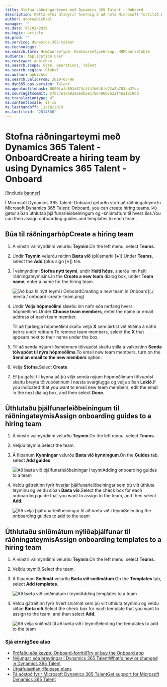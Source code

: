 ```yaml
---
title: Stofna ráðningarteymi með Dynamics 365 Talent - Onboard
description: Þetta efni útskýrir hvernig á að nota Microsoft-forritið Dynamics 365 Talent - Onboard til að stofna þjálfunarteymi.
author: andreabichsel
manager: ''
ms.date: 05/02/2019
ms.topic: article
ms.prod: ''
ms.service: dynamics-365-talent
ms.technology: ''
ms.search.form: HcmCourseType, HcmCourseTypeGroup, HRMCourseTable
audience: Application User
ms.reviewer: anbichse
ms.search.scope: Core, Operations, Talent
ms.search.region: Global
ms.author: anbichse
ms.search.validFrom: 2019-05-06
ms.dyn365.ops.version: Talent
ms.openlocfilehash: 8090fafc891d874c3f4fb646fe22a2b783ce37aa
ms.sourcegitcommit: 57bc7e17682e2edb5e1766496b7a22f4621819dd
ms.translationtype: HT
ms.contentlocale: is-IS
ms.lasthandoff: 11/18/2019
ms.locfileid: "2814836"
---
```

# <a name="create-a-hiring-team-by-using-dynamics-365-talent---onboard"></a><span data-ttu-id="61a25-103">Stofna ráðningarteymi með Dynamics 365 Talent - Onboard</span><span class="sxs-lookup"><span data-stu-id="61a25-103">Create a hiring team by using Dynamics 365 Talent - Onboard</span></span>

[!include [banner](includes/banner.md)]

<span data-ttu-id="61a25-104">Í Microsoft Dynamics 365 Talent: Onboard geturðu stofnað ráðningateymi.</span><span class="sxs-lookup"><span data-stu-id="61a25-104">In Microsoft Dynamics 365 Talent: Onboard, you can create hiring teams.</span></span> <span data-ttu-id="61a25-105">Þú getur síðan úthlutað þjálfunarleiðbeiningum og -sniðmátum til hvers liðs.</span><span class="sxs-lookup"><span data-stu-id="61a25-105">You can then assign onboarding guides and templates to each team.</span></span>

## <a name="create-a-hiring-team"></a><span data-ttu-id="61a25-106">Búa til ráðningarhóp</span><span class="sxs-lookup"><span data-stu-id="61a25-106">Create a hiring team</span></span>

1. <span data-ttu-id="61a25-107">Á vinstri valmyndinni velurðu **Teymin**.</span><span class="sxs-lookup"><span data-stu-id="61a25-107">On the left menu, select **Teams**.</span></span>
2. <span data-ttu-id="61a25-108">Undir **Teymin** velurðu reitinn **Bæta við** (plúsmerki \[**+**\]).</span><span class="sxs-lookup"><span data-stu-id="61a25-108">Under **Teams**, select the **Add** (plus sign \[**+**\]) tile.</span></span>
3. <span data-ttu-id="61a25-109">Í valmyndinni **Stofna nýtt teymi**, undir **Heiti hóps**, slærðu inn heiti ráðningateymisins.</span><span class="sxs-lookup"><span data-stu-id="61a25-109">In the **Create a new team** dialog box, under **Team name**, enter a name for the hiring team.</span></span>

    ![[<span data-ttu-id="61a25-110">Að búa til nýtt teymi í Onboard</span><span class="sxs-lookup"><span data-stu-id="61a25-110">Creating a new team in Onboard</span></span>](./ media / onboard-create-team.png)](./media/onboard-create-team.png)

4. <span data-ttu-id="61a25-111">Undir **Velja hópmeðlimi** slærðu inn nafn eða netfang hvers hópmeðlims.</span><span class="sxs-lookup"><span data-stu-id="61a25-111">Under **Choose team members**, enter the name or email address of each team member.</span></span>

    <span data-ttu-id="61a25-112">Til að fjarlægja hópmeðlimi skaltu velja **X** sem birtist við hliðina á nafni þeirra undir reitnum.</span><span class="sxs-lookup"><span data-stu-id="61a25-112">To remove team members, select the **X** that appears next to their name under the box.</span></span>

5. <span data-ttu-id="61a25-113">Til að senda nýjum liðsmönnum tölvupóst skaltu stilla á valkostinn **Senda tölvupóst til nýra hópmeðlima**.</span><span class="sxs-lookup"><span data-stu-id="61a25-113">To email new team members, turn on the **Send an email to the new members** option.</span></span>
6. <span data-ttu-id="61a25-114">Velja **Stofna**.</span><span class="sxs-lookup"><span data-stu-id="61a25-114">Select **Create**.</span></span>
7. <span data-ttu-id="61a25-115">Ef þú gafst til kynna að þú viljir senda nýjum hópmeðlimum tölvupóst skaltu breyta tölvupóstinum í næsta svarglugga og velja síðan **Lokið**.</span><span class="sxs-lookup"><span data-stu-id="61a25-115">If you indicated that you want to email new team members, edit the email in the next dialog box, and then select **Done**.</span></span>

## <a name="assign-onboarding-guides-to-a-hiring-team"></a><span data-ttu-id="61a25-116">Úthlutaðu þjálfunarleiðbeiningum til ráðningateymis</span><span class="sxs-lookup"><span data-stu-id="61a25-116">Assign onboarding guides to a hiring team</span></span>

1. <span data-ttu-id="61a25-117">Á vinstri valmyndinni velurðu **Teymin**.</span><span class="sxs-lookup"><span data-stu-id="61a25-117">On the left menu, select **Teams**.</span></span>
2. <span data-ttu-id="61a25-118">Veljdu teymið.</span><span class="sxs-lookup"><span data-stu-id="61a25-118">Select the team.</span></span>
3. <span data-ttu-id="61a25-119">Á flipanum **Kynningar** velurðu **Bæta við kynningum**.</span><span class="sxs-lookup"><span data-stu-id="61a25-119">On the **Guides** tab, select **Add guides**.</span></span>

    ![[<span data-ttu-id="61a25-120">Að bæta við þjálfunarleiðbeiningar í teymi</span><span class="sxs-lookup"><span data-stu-id="61a25-120">Adding onboarding guides to a team</span></span>](./media/onboard-add-guide-to-team.png)](./media/onboard-add-guides-to-team.png)

4. <span data-ttu-id="61a25-121">Veldu gátreitinn fyrir hverjar þjálfunarleiðbeiningar sem þú vilt úthluta teyminu og veldu síðan **Bæta við**.</span><span class="sxs-lookup"><span data-stu-id="61a25-121">Select the check box for each onboarding guide that you want to assign to the team, and then select **Add**.</span></span>

    ![[<span data-ttu-id="61a25-122">Að velja þjálfunarleiðbeiningar til að bæta við í teymi</span><span class="sxs-lookup"><span data-stu-id="61a25-122">Selecting the onboarding guides to add to the team</span></span>](./media/onboard-add-guide-to-team.png)](./media/onboard-select-guides.png)

## <a name="assign-onboarding-templates-to-a-hiring-team"></a><span data-ttu-id="61a25-123">Úthlutaðu sniðmátum nýliðaþjálfunar til ráðningateymis</span><span class="sxs-lookup"><span data-stu-id="61a25-123">Assign onboarding templates to a hiring team</span></span>

1. <span data-ttu-id="61a25-124">Á vinstri valmyndinni velurðu **Teymin**.</span><span class="sxs-lookup"><span data-stu-id="61a25-124">On the left menu, select **Teams**.</span></span>
2. <span data-ttu-id="61a25-125">Veljdu teymið.</span><span class="sxs-lookup"><span data-stu-id="61a25-125">Select the team.</span></span>
3. <span data-ttu-id="61a25-126">Á flipanum **Sniðmát** velurðu **Bæta við sniðmátum**.</span><span class="sxs-lookup"><span data-stu-id="61a25-126">On the **Templates** tab, select **Add templates**.</span></span>

    ![[<span data-ttu-id="61a25-127">Að bæta við sniðmátum í teymi</span><span class="sxs-lookup"><span data-stu-id="61a25-127">Adding templates to a team</span></span>](./media/onboard-add-templates-to-team.png)](./media/onboard-add-templates-to-team.png)

4. <span data-ttu-id="61a25-128">Veldu gátreitinn fyrir hvert sniðmát sem þú vilt úthluta teyminu og veldu síðan **Bæta við**.</span><span class="sxs-lookup"><span data-stu-id="61a25-128">Select the check box for each template that you want to assign to the team, and then select **Add**.</span></span>

    ![[<span data-ttu-id="61a25-129">Að velja sniðmát til að bæta við í teymi</span><span class="sxs-lookup"><span data-stu-id="61a25-129">Selecting the templates to add to the team</span></span>](./media/onboard-select-templates.png)](./media/onboard-select-templates.png)

### <a name="see-also"></a><span data-ttu-id="61a25-130">Sjá einnig</span><span class="sxs-lookup"><span data-stu-id="61a25-130">See also</span></span>

- [<span data-ttu-id="61a25-131">Prófaðu eða keyptu Onboard-forritið</span><span class="sxs-lookup"><span data-stu-id="61a25-131">Try or buy the Onboard app</span></span>](https://dynamics.microsoft.com/talent/onboard/)
- [<span data-ttu-id="61a25-132">Nýjungar eða breytingar í Dynamics 365 Talent</span><span class="sxs-lookup"><span data-stu-id="61a25-132">What's new or changed in Dynamics 365 Talent</span></span>](./whats-new.md)
- [<span data-ttu-id="61a25-133">Útgáfuáætlanir</span><span class="sxs-lookup"><span data-stu-id="61a25-133">Release plans</span></span>](https://docs.microsoft.com/business-applications-release-notes/index)
- [<span data-ttu-id="61a25-134">Fá aðstoð fyrir Microsoft Dynamics 365 Talent</span><span class="sxs-lookup"><span data-stu-id="61a25-134">Get support for Microsoft Dynamics 365 Talent</span></span>](./talent-support.md)
